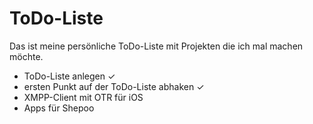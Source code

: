 # ToDo-Liste

Das ist meine persönliche ToDo-Liste mit Projekten die ich mal machen möchte.

* ToDo-Liste anlegen ✓
* ersten Punkt auf der ToDo-Liste abhaken ✓
* XMPP-Client mit OTR für iOS
* Apps für Shepoo
